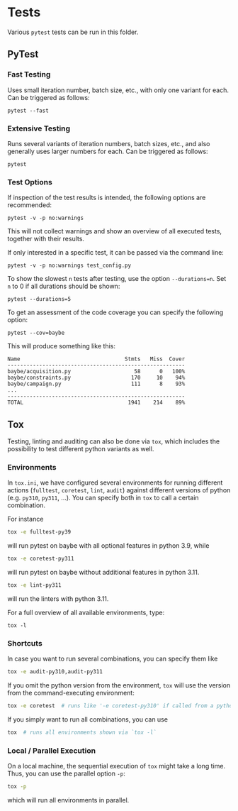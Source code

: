 # Tests
Various `pytest` tests can be run in this folder.

## PyTest
### Fast Testing
Uses small iteration number, batch size, etc., with only one variant for each.
Can be triggered as follows: 
```
pytest --fast
```

### Extensive Testing
Runs several variants of iteration numbers, batch sizes, etc., and also generally 
uses larger numbers for each. Can be triggered as follows:
```
pytest
```

### Test Options
If inspection of the test results is intended, the following options are recommended:
```
pytest -v -p no:warnings
```
This will not collect warnings and show an overview of all executed tests, together 
with their results.

If only interested in a specific test, it can be passed via the command line:
```
pytest -v -p no:warnings test_config.py
```

To show the slowest `n` tests after testing, use the option `--durations=n`. Set 
`n` to 0 if all durations should be shown:
```
pytest --durations=5
```

To get an assessment of the code coverage you can specify the following option:
```
pytest --cov=baybe
```

This will produce something like this:
```
Name                                 Stmts   Miss  Cover
--------------------------------------------------------
baybe/acquisition.py                    58      0   100%
baybe/constraints.py                   170     10    94%
baybe/campaign.py                      111      8    93%
...
--------------------------------------------------------
TOTAL                                 1941    214    89%
```

## Tox
Testing, linting and auditing can also be done via `tox`, which includes the 
possibility to test different python variants as well. 

### Environments
In `tox.ini`, we have configured several environments for running different actions 
(`fulltest`, `coretest`, `lint`, `audit`) against different versions of python
(e.g. `py310`, `py311`, ...). 
You can specify both in `tox` to call a certain combination. 

For instance 
```bash
tox -e fulltest-py39
``` 
will run pytest on baybe with all optional features in python 3.9, while 
```bash
tox -e coretest-py311
```
will run pytest on baybe without additional features in python 3.11.
```bash
tox -e lint-py311
```
will run the linters with python 3.11.

For a full overview of all available environments, type:
```
tox -l
```

### Shortcuts
In case you want to run several combinations, you can specify them like
```bash
tox -e audit-py310,audit-py311
```

If you omit the python version from the environment, `tox` will use the version 
from the command-executing environment:
```bash
tox -e coretest  # runs like '-e coretest-py310' if called from a python 3.10 environment
```

If you simply want to run all combinations, you can use
```bash
tox  # runs all environments shown via `tox -l`
```

### Local / Parallel Execution
On a local machine, the sequential execution of `tox` might take a long time. 
Thus, you can use the parallel option `-p`:
```bash
tox -p
```
which will run all environments in parallel.